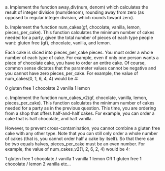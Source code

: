a. 
Implement the function away_div(num, denom) which calculates the result of integer division (num/denom), rounding away from zero (as opposed to regular integer division, which rounds toward zero).

b. 
Implement the function num_cakes(gf, chocolate, vanilla, lemon, pieces_per_cake). This function calculates the minimum number of cakes needed for a party, given the total number of pieces of each type people want: gluten free (gf), chocolate, vanilla, and lemon. 

Each cake is sliced into pieces_per_cake pieces. You must order a whole number of each type of cake. For example, even if only one person wants a piece of chocolate cake, you have to order an entire cake. Of course, common sense dictates that the parameter values cannot be negative and you cannot have zero pieces_per_cake.
For example, the value of num_cakes(0, 1, 6, 4, 4) would be 4:

0 gluten free
1 chocolate
2 vanilla
1 lemon

c. 
Implement the function num_cakes_v2(gf, chocolate, vanilla, lemon, pieces_per_cake). This function calculates the minimum number of cakes needed for a party as in the previous question. This time, you are ordering from a shop that offers half-and-half cakes. For example, you can order a cake that is half chocolate, and half vanilla. 

However, to prevent cross-contamination, you cannot combine a gluten free cake with any other type. Note that you can still only order a whole number of cakes (that is, you cannot order half a cake by itself). So that there can be two equals halves, pieces_per_cake must be an even number.
For example, the value of num_cakes_v2(1, 2, 6, 2, 4) would be 4:

1 gluten free
1 chocolate / vanilla
1 vanilla
1 lemon
OR
1 gluten free
1 chocolate / lemon
2 vanilla
etc...
